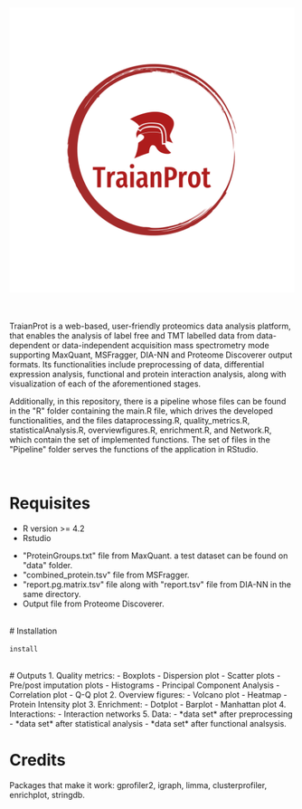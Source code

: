 ![Alt text](TraianProt.png) 

<br>
<br>
TraianProt is a web-based, user-friendly proteomics data analysis platform, that enables the analysis of label free and TMT labelled data from data-dependent or data-independent acquisition mass spectrometry mode  supporting MaxQuant, MSFragger, DIA-NN and Proteome Discoverer output formats. Its functionalities include preprocessing of data, differential expression analysis, functional and protein interaction analysis, along with visualization of each of the aforementioned stages.

Additionally, in this repository, there is a pipeline whose files can be found in the "R" folder containing the main.R file, which drives the developed functionalities, and the files dataprocessing.R, quality_metrics.R, statisticalAnalysis.R, overviewfigures.R, enrichment.R, and Network.R, which contain the set of implemented functions. The set of files in the "Pipeline" folder serves the functions of the application in RStudio.

<br>

# Requisites
* R version >= 4.2
* Rstudio
  
- "ProteinGroups.txt" file from MaxQuant. a test dataset can be found on "data" folder.
- "combined_protein.tsv" file from MSFragger.
- "report.pg.matrix.tsv" file along with "report.tsv" file from DIA-NN in the same directory.
- Output file from Proteome Discoverer. 

<br>
# Installation

`install`

<br>
# Outputs
1. Quality metrics:
- Boxplots
- Dispersion plot
- Scatter plots
- Pre/post imputation plots
- Histograms
- Principal Component Analysis
- Correlation plot
- Q-Q plot
2. Overview figures:
- Volcano plot
- Heatmap
- Protein Intensity plot
3. Enrichment:
- Dotplot
- Barplot
- Manhattan plot
4. Interactions:
- Interaction networks
5. Data:
- *data set* after preprocessing
- *data set* after statistical analysis
- *data set* after functional analsysis.
  
# Credits
Packages that make it work:  gprofiler2, igraph, limma, clusterprofiler, enrichplot, stringdb.
